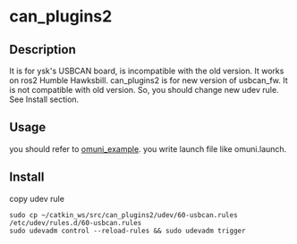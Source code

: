 can_plugins2
====
## Description
It is for ysk's USBCAN board, is incompatible with the old version.
It works on ros2 Humble Hawksbill.
can_plugins2 is for new version of usbcan_fw. It is not compatible with old version.
So, you should change new udev rule. See Install section.




## Usage

you should refer to [omuni_example](https://github.com/IndigoCarmine/omuni_example).
you write launch file like omuni.launch.

## Install

copy udev rule
```
sudo cp ~/catkin_ws/src/can_plugins2/udev/60-usbcan.rules /etc/udev/rules.d/60-usbcan.rules
sudo udevadm control --reload-rules && sudo udevadm trigger
```
